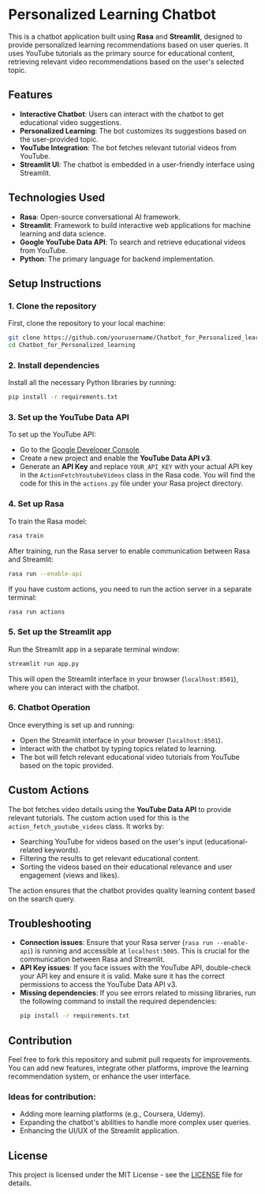 
# Personalized Learning Chatbot

This is a chatbot application built using **Rasa** and **Streamlit**, designed to provide personalized learning recommendations based on user queries. It uses YouTube tutorials as the primary source for educational content, retrieving relevant video recommendations based on the user's selected topic.

## Features
- **Interactive Chatbot**: Users can interact with the chatbot to get educational video suggestions.
- **Personalized Learning**: The bot customizes its suggestions based on the user-provided topic.
- **YouTube Integration**: The bot fetches relevant tutorial videos from YouTube.
- **Streamlit UI**: The chatbot is embedded in a user-friendly interface using Streamlit.

## Technologies Used
- **Rasa**: Open-source conversational AI framework.
- **Streamlit**: Framework to build interactive web applications for machine learning and data science.
- **Google YouTube Data API**: To search and retrieve educational videos from YouTube.
- **Python**: The primary language for backend implementation.

## Setup Instructions

### 1. Clone the repository
First, clone the repository to your local machine:
```bash
git clone https://github.com/yourusername/Chatbot_for_Personalized_learning.git
cd Chatbot_for_Personalized_learning
```

### 2. Install dependencies
Install all the necessary Python libraries by running:
```bash
pip install -r requirements.txt
```

### 3. Set up the YouTube Data API
To set up the YouTube API:
- Go to the [Google Developer Console](https://console.developers.google.com/).
- Create a new project and enable the **YouTube Data API v3**.
- Generate an **API Key** and replace `YOUR_API_KEY` with your actual API key in the `ActionFetchYoutubeVideos` class in the Rasa code. You will find the code for this in the `actions.py` file under your Rasa project directory.

### 4. Set up Rasa
To train the Rasa model:
```bash
rasa train
```

After training, run the Rasa server to enable communication between Rasa and Streamlit:
```bash
rasa run --enable-api
```

If you have custom actions, you need to run the action server in a separate terminal:
```bash
rasa run actions
```

### 5. Set up the Streamlit app
Run the Streamlit app in a separate terminal window:
```bash
streamlit run app.py
```

This will open the Streamlit interface in your browser (`localhost:8501`), where you can interact with the chatbot.

### 6. Chatbot Operation
Once everything is set up and running:
- Open the Streamlit interface in your browser (`localhost:8501`).
- Interact with the chatbot by typing topics related to learning.
- The bot will fetch relevant educational video tutorials from YouTube based on the topic provided.

## Custom Actions
The bot fetches video details using the **YouTube Data API** to provide relevant tutorials. The custom action used for this is the `action_fetch_youtube_videos` class. It works by:
- Searching YouTube for videos based on the user's input (educational-related keywords).
- Filtering the results to get relevant educational content.
- Sorting the videos based on their educational relevance and user engagement (views and likes).

The action ensures that the chatbot provides quality learning content based on the search query.

## Troubleshooting
- **Connection issues**: Ensure that your Rasa server (`rasa run --enable-api`) is running and accessible at `localhost:5005`. This is crucial for the communication between Rasa and Streamlit.
- **API Key issues**: If you face issues with the YouTube API, double-check your API key and ensure it is valid. Make sure it has the correct permissions to access the YouTube Data API v3.
- **Missing dependencies**: If you see errors related to missing libraries, run the following command to install the required dependencies:
  ```bash
  pip install -r requirements.txt
  ```

## Contribution
Feel free to fork this repository and submit pull requests for improvements. You can add new features, integrate other platforms, improve the learning recommendation system, or enhance the user interface.

### Ideas for contribution:
- Adding more learning platforms (e.g., Coursera, Udemy).
- Expanding the chatbot's abilities to handle more complex user queries.
- Enhancing the UI/UX of the Streamlit application.

## License
This project is licensed under the MIT License - see the [LICENSE](LICENSE) file for details.
